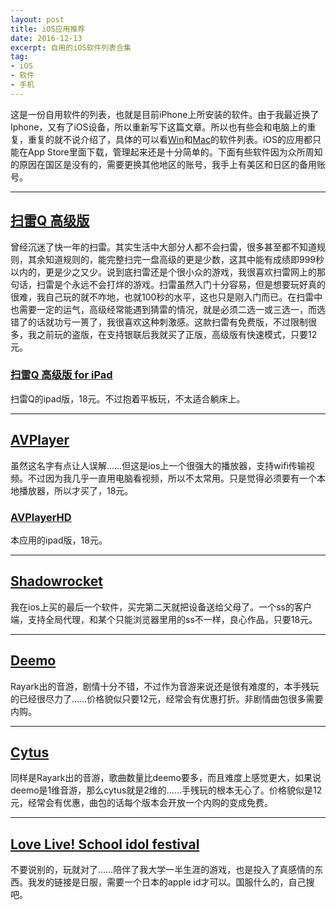 ```yaml
---
layout: post
title: iOS应用推荐
date: 2016-12-13
excerpt: 自用的iOS软件列表合集
tag: 
- iOS
- 软件
- 手机
---
```


这是一份自用软件的列表，也就是目前iPhone上所安装的软件。由于我最近换了Iphone，又有了iOS设备，所以重新写下这篇文章。所以也有些会和电脑上的重复，重复的就不说介绍了，具体的可以看[Win](http://windfire.space/WinAPP/)和[Mac](http://windfire.space/MacAPP/)的软件列表。iOS的应用都只能在App Store里面下载，管理起来还是十分简单的。下面有些软件因为众所周知的原因在国区是没有的，需要更换其他地区的账号，我手上有美区和日区的备用账号。

---

## [扫雷Q 高级版](https://itunes.apple.com/cn/app/sao-leiq-gao-ji-ban/id444063546)

曾经沉迷了快一年的扫雷。其实生活中大部分人都不会扫雷，很多甚至都不知道规则，其余知道规则的，能完整扫完一盘高级的更是少数，这其中能有成绩即999秒以内的，更是少之又少。说到底扫雷还是个很小众的游戏，我很喜欢扫雷网上的那句话，扫雷是个永远不会打烊的游戏。扫雷虽然入门十分容易，但是想要玩好真的很难，我自己玩的就不咋地，也就100秒的水平，这也只是刚入门而已。在扫雷中也需要一定的运气，高级经常能遇到猜雷的情况，就是必须二选一或三选一，而选错了的话就功亏一篑了，我很喜欢这种刺激感。这款扫雷有免费版，不过限制很多，我之前玩的盗版，在支持银联后我就买了正版，高级版有快速模式，只要12元。

### [扫雷Q 高级版 for iPad](https://itunes.apple.com/cn/app/sao-leiq-gao-ji-ban-for-ipad/id446708560)

扫雷Q的ipad版，18元。不过抱着平板玩，不太适合躺床上。

---

## [AVPlayer](https://itunes.apple.com/cn/app/avplayer/id395680819)

虽然这名字有点让人误解……但这是ios上一个很强大的播放器，支持wifi传输视频。不过因为我几乎一直用电脑看视频，所以不太常用。只是觉得必须要有一个本地播放器，所以才买了，18元。

### [AVPlayerHD](https://itunes.apple.com/cn/app/avplayerhd/id407976815)

本应用的ipad版，18元。

---

## [Shadowrocket](https://itunes.apple.com/cn/app/shadowrocket/id932747118)

我在ios上买的最后一个软件，买完第二天就把设备送给父母了。一个ss的客户端，支持全局代理，和某个只能浏览器里用的ss不一样，良心作品，只要18元。

---

## [Deemo](https://itunes.apple.com/cn/app/deemo/id700637744)

Rayark出的音游，剧情十分不错，不过作为音游来说还是很有难度的，本手残玩的已经很尽力了……价格貌似只要12元，经常会有优惠打折。非剧情曲包很多需要内购。

---

## [Cytus](https://itunes.apple.com/cn/app/cytus/id485246824)

同样是Rayark出的音游，歌曲数量比deemo要多，而且难度上感觉更大，如果说deemo是1维音游，那么cytus就是2维的……手残玩的根本无心了。价格貌似是12元，经常会有优惠，曲包的话每个版本会开放一个内购的变成免费。

---

## [Love Live! School idol festival](https://itunes.apple.com/jp/app/raburaibu!sukuruaidorufesutibaru/id626776655)

不要说别的，玩就对了……陪伴了我大学一半生涯的游戏，也是投入了真感情的东西。我发的链接是日服，需要一个日本的apple id才可以。国服什么的，自己搜吧。